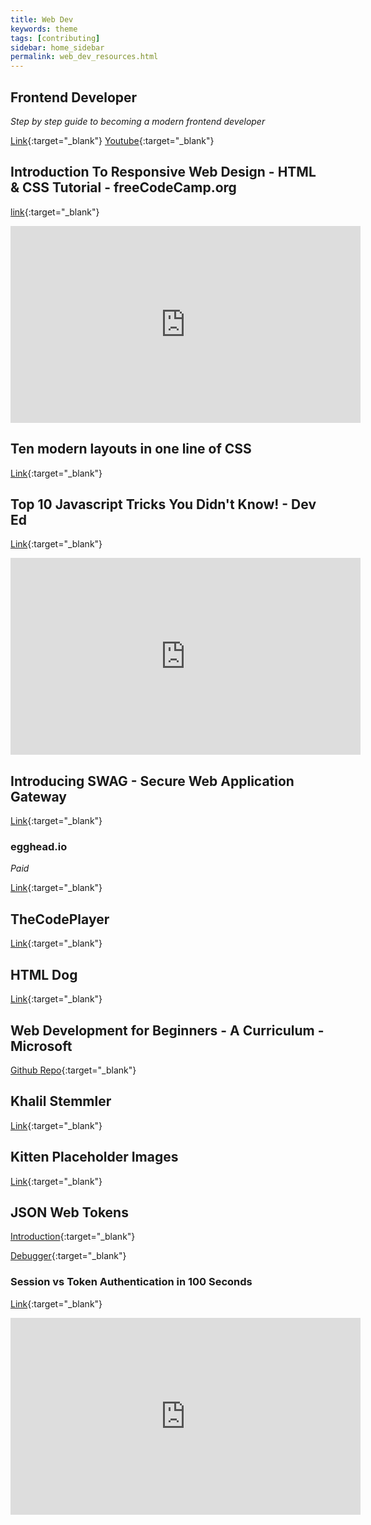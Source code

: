 ```yaml
---
title: Web Dev
keywords: theme
tags: [contributing]
sidebar: home_sidebar
permalink: web_dev_resources.html
---
```


## Frontend Developer
*Step by step guide to becoming a modern frontend developer*

[Link](https://roadmap.sh/frontend){:target="_blank"}
[Youtube](https://www.youtube.com/channel/UCA0H2KIWgWTwpTFjSxp0now){:target="_blank"}

## Introduction To Responsive Web Design - HTML & CSS Tutorial - freeCodeCamp.org
[link](https://www.youtube.com/watch?v=srvUrASNj0s){:target="_blank"}

<iframe width="560" height="315" src="https://www.youtube.com/embed/srvUrASNj0s" frameborder="0" allow="accelerometer; autoplay; clipboard-write; encrypted-media; gyroscope; picture-in-picture" allowfullscreen></iframe>

## Ten modern layouts in one line of CSS
[Link](https://web.dev/one-line-layouts/){:target="_blank"}

## Top 10 Javascript Tricks You Didn't Know! - Dev Ed
[Link](https://www.youtube.com/watch?v=mNJ06S60B9k){:target="_blank"}

<iframe width="560" height="315" src="https://www.youtube.com/embed/mNJ06S60B9k" frameborder="0" allow="accelerometer; autoplay; clipboard-write; encrypted-media; gyroscope; picture-in-picture" allowfullscreen></iframe>

## Introducing SWAG - Secure Web Application Gateway
[Link](https://blog.linuxserver.io/2020/08/21/introducing-swag/){:target="_blank"}

### egghead.io 
*Paid*

[Link](https://egghead.io/){:target="_blank"}

## TheCodePlayer
[Link](https://thecodeplayer.com/){:target="_blank"}

## HTML Dog
[Link](https://htmldog.com/){:target="_blank"}

## Web Development for Beginners - A Curriculum - Microsoft
[Github Repo](https://github.com/microsoft/Web-Dev-For-Beginners){:target="_blank"}

## Khalil Stemmler
[Link](https://khalilstemmler.com/articles/){:target="_blank"}

## Kitten Placeholder Images
[Link](https://placekitten.com/){:target="_blank"}

## JSON Web Tokens
[Introduction](https://jwt.io/introduction){:target="_blank"}

[Debugger](https://jwt.io/){:target="_blank"}

### Session vs Token Authentication in 100 Seconds
[Link](https://www.youtube.com/watch?v=UBUNrFtufWo){:target="_blank"}

<iframe width="560" height="315" src="https://www.youtube.com/embed/UBUNrFtufWo" title="YouTube video player" frameborder="0" allow="accelerometer; autoplay; clipboard-write; encrypted-media; gyroscope; picture-in-picture" allowfullscreen></iframe>